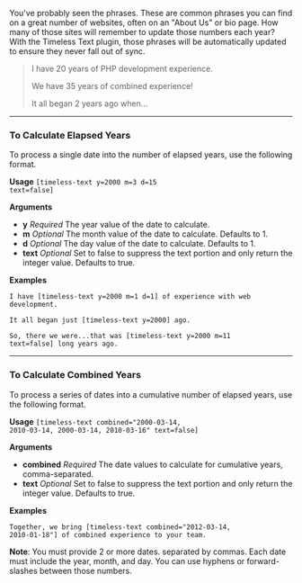 You've probably seen the phrases. These are common phrases you can find on a great number of websites, often on an "About Us" or bio page. How many of those sites will remember to update those numbers each year? With the Timeless Text plugin, those phrases will be automatically updated to ensure they never fall out of sync.

<blockquote>
  I have 20 years of PHP development experience.

We have 35 years of combined experience!


It all began 2 years ago when...
</blockquote>

---

### To Calculate Elapsed Years
To process a single date into the number of elapsed years, use the following format.

**Usage**
<code>[timeless-text y=2000 m=3 d=15 text=false]</code>

**Arguments**
* **y**
  _Required_ The year value of the date to calculate.
* **m**
  _Optional_ The month value of the date to calculate. Defaults to 1.
* **d**
  _Optional_ The day value of the date to calculate. Defaults to 1.
* **text**
  _Optional_ Set to false to suppress the text portion and only return the integer value. Defaults to true.

**Examples**

<code>I have [timeless-text y=2000 m=1 d=1] of experience with web development.</code>

<code>It all began just [timeless-text y=2000] ago.</code>

<code>So, there we were...that was [timeless-text y=2000 m=11 text=false] long years ago.</code>

---

### To Calculate Combined Years
To process a series of dates into a cumulative number of elapsed years, use the following format.

**Usage**
<code>[timeless-text combined="2000-03-14, 2010-03-14, 2000-03-14, 2010-03-16" text=false]</code>

**Arguments**
* **combined**
  _Required_ The date values to calculate for cumulative years, comma-separated.
* **text**
  _Optional_ Set to false to suppress the text portion and only return the integer value. Defaults to true.

**Examples**

<code>Together, we bring [timeless-text combined="2012-03-14, 2010-01-18"] of combined experience to your team.</code>


**Note**: You must provide 2 or more dates. separated by commas. Each date must include the year, month, and day. You can use hyphens or forward-slashes between those numbers.